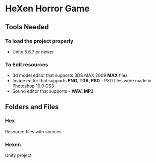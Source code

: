 # HeXen Horror Game

## Tools Needed
### To load the project properly
- Unity 5.6.7 or newer
### To Edit resources
- 3d model editor that supports 3DS MAX 2009 **MAX** files
- Image editor that supports **PNG, TGA, PSD** - PSD files were made in Photoshop 10.0 CS3
- Sound editor that supports - **WAV, MP3**

## Folders and Files
### Hex
Resource files with sources
### Hexen
Unity project
